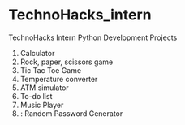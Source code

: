 # TechnoHacks_intern
TechnoHacks  Intern  Python Development Projects


1) Calculator
2) Rock, paper, scissors game
3) Tic Tac Toe Game
4) Temperature converter
5) ATM simulator
6) To-do list
7) Music Player
8) : Random Password Generator
